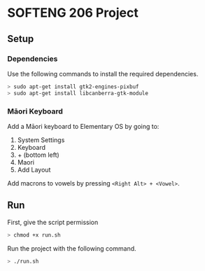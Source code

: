 # SOFTENG 206 Project

## Setup

### Dependencies

Use the following commands to install the required dependencies.

```bash
> sudo apt-get install gtk2-engines-pixbuf
> sudo apt-get install libcanberra-gtk-module
```

### Māori Keyboard

Add a Māori keyboard to Elementary OS by going to:
1. System Settings
2. Keyboard
3. \+ (bottom left)
4. Maori
5. Add Layout

Add macrons to vowels by pressing `<Right Alt> + <Vowel>`.

## Run
First, give the script permission
```bash
> chmod +x run.sh
```

Run the project with the following command.

```bash
> ./run.sh
```
